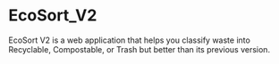 # EcoSort_V2
EcoSort V2 is a web application that helps you classify waste into Recyclable, Compostable, or Trash but better than its previous version.
